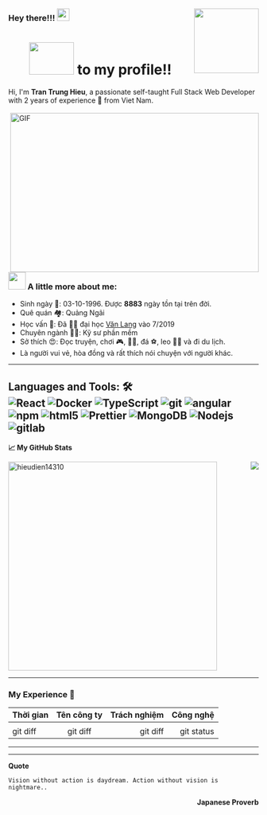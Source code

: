 ### Hey there!!! <img src="https://raw.githubusercontent.com/ShahriarShafin/ShahriarShafin/main/Assets/hi.gif" width="25px"> <img src="https://cdn.akamai.steamstatic.com/steamcommunity/public/images/items/1145360/db6144fa6b4cf2dcacd9d2812b652ee27991a551.png" width="130px" height="130px" align="right">
<h1 align="center"><img src="https://media.giphy.com/media/xUPGGDNsLvqsBOhuU0/giphy.gif" height="65px" width="90px"> to my profile!!</h1>
Hi, I'm <b>Tran Trung Hieu</b>, a passionate self-taught Full Stack Web Developer with 2 years of experience 🚀 from Viet Nam.
<br>
<br>
<img align="right" alt="GIF" src="https://media1.tenor.com/images/9fb771fb621c29b0a2eae945b5ceeeb3/tenor.gif?itemid=19019116" width="500" height="320" />


### <img src="https://media.giphy.com/media/VgCDAzcKvsR6OM0uWg/giphy.gif" width="35px"> A little more about me: 
- Sinh ngày    🎂️: 03-10-1996. Được <b>8883</b> ngày tồn tại trên đời.
- Quê quán     🏘️: Quảng Ngãi
- Học vấn      📖️: Đã 👨‍🎓️ đại học [Văn Lang](https://www.vanlanguni.edu.vn/) vào 7/2019
- Chuyên ngành 👨‍🏫️: Kỹ sư phần mềm
- Sở thích     😍️: Đọc truyện, chơi 🎮️, 🏊‍♀️️, đá ⚽️, leo 🧗‍♂️️ và đi du lịch. 
- Là người vui vẻ, hòa đồng và rất thích nói chuyện với người khác.
---
**Languages and Tools: 🛠️**  
<img alt="React" src="https://img.shields.io/badge/-React-45b8d8?style=flat-square&logo=react&logoColor=white" />
<img alt="Docker" src="https://img.shields.io/badge/-Docker-46a2f1?style=flat-square&logo=docker&logoColor=white" />
<img alt="TypeScript" src="https://img.shields.io/badge/-TypeScript-007ACC?style=flat-square&logo=typescript&logoColor=white" />
<img alt="git" src="https://img.shields.io/badge/-Git-F05032?style=flat-square&logo=git&logoColor=white" />
<img alt="angular" src="https://img.shields.io/badge/-Angular-DD0031?style=flat-square&logo=angular&logoColor=white" />
<img alt="npm" src="https://img.shields.io/badge/-NPM-CB3837?style=flat-square&logo=npm&logoColor=white" />
<img alt="html5" src="https://img.shields.io/badge/-HTML5-E34F26?style=flat-square&logo=html5&logoColor=white" />
<img alt="Prettier" src="https://img.shields.io/badge/-Prettier-F7B93E?style=flat-square&logo=prettier&logoColor=white" />
<img alt="MongoDB" src="https://img.shields.io/badge/-MongoDB-13aa52?style=flat-square&logo=mongodb&logoColor=white" />
<img alt="Nodejs" src="https://img.shields.io/badge/-Nodejs-43853d?style=flat-square&logo=Node.js&logoColor=white" />
<img alt="gitlab" src="https://camo.githubusercontent.com/35b0a4cb52ffc87fc7c464f9f2527dec988b663d0ae86bf8d542ae5649bd2c9e/68747470733a2f2f696d672e736869656c64732e696f2f62616467652f2d4769744c61622d4643413132313f7374796c653d666c61742d737175617265266c6f676f3d6769746c6162" />
---

**📈 My GitHub Stats**


<p float="left">
    <img width="420px" src="https://github-readme-stats.vercel.app/api?username=hieudien14310&show_icons=true&theme=gotham" alt="hieudien14310" />
    <img align="right" src="https://github-readme-stats.vercel.app/api/top-langs/?username=hieudien14310&theme=gotham&layout=compact" />
</p>


---
### My Experience 🎊️
| Thời gian    | Tên công ty    | Trách nghiệm  | Công nghệ     |
| :---         |     :---:      |          ---: |          ---: |
|              |                |               |               |
| git diff     | git diff       | git diff      | git status    |


---
<!--START_SECTION:waka-->
<!--END_SECTION:waka-->


---
**Quote**
<p align="left" style="color:tomato;">

`Vision without action is daydream. Action without vision is nightmare..`
</p>
<p align="right"><b>Japanese Proverb</b></p>
